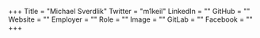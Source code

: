 +++
Title = "Michael Sverdlik"
Twitter = "m1keil"
LinkedIn = ""
GitHub = ""
Website = ""
Employer = ""
Role = ""
Image = ""
GitLab = ""
Facebook = ""
+++
